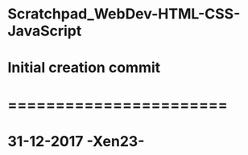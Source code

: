 # Scratchpad_WebDev-HTML-CSS-JavaScript
#
# Initial creation commit
# =======================
# 31-12-2017 -Xen23-
#
